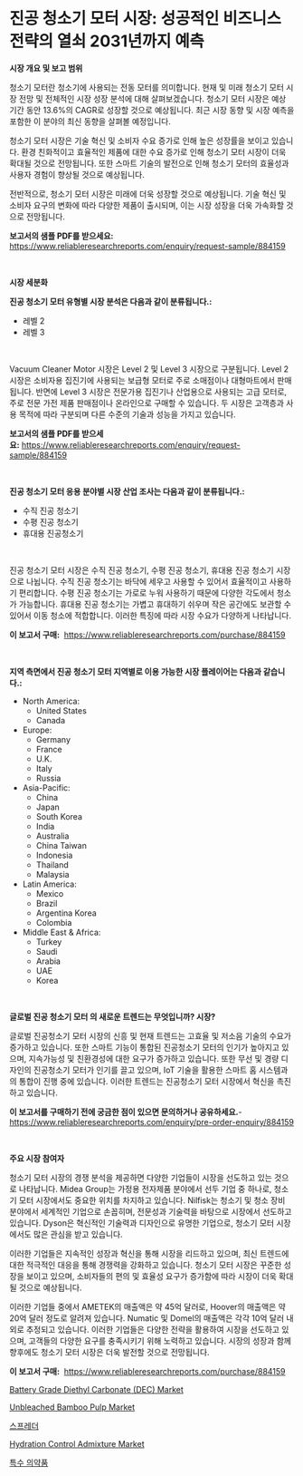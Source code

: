 <p><h1>진공 청소기 모터 시장: 성공적인 비즈니스 전략의 열쇠 2031년까지 예측</h1></p><p><strong>시장 개요 및 보고 범위</strong></p>
<p><p>청소기 모터란 청소기에 사용되는 전동 모터를 의미합니다. 현재 및 미래 청소기 모터 시장 전망 및 전체적인 시장 성장 분석에 대해 살펴보겠습니다. 청소기 모터 시장은 예상 기간 동안 13.6%의 CAGR로 성장할 것으로 예상됩니다. 최근 시장 동향 및 시장 예측을 포함한 이 분야의 최신 동향을 살펴볼 예정입니다.</p><p>청소기 모터 시장은 기술 혁신 및 소비자 수요 증가로 인해 높은 성장률을 보이고 있습니다. 환경 친화적이고 효율적인 제품에 대한 수요 증가로 인해 청소기 모터 시장이 더욱 확대될 것으로 전망됩니다. 또한 스마트 기술의 발전으로 인해 청소기 모터의 효율성과 사용자 경험이 향상될 것으로 예상됩니다.</p><p>전반적으로, 청소기 모터 시장은 미래에 더욱 성장할 것으로 예상됩니다. 기술 혁신 및 소비자 요구의 변화에 따라 다양한 제품이 출시되며, 이는 시장 성장을 더욱 가속화할 것으로 전망됩니다.</p></p>
<p><strong>보고서의 샘플 PDF를 받으세요:</strong> <a href="https://www.reliableresearchreports.com/enquiry/request-sample/884159">https://www.reliableresearchreports.com/enquiry/request-sample/884159</a></p>
<p>&nbsp;</p>
<p><strong>시장 세분화</strong></p>
<p><strong>진공 청소기 모터 유형별 시장 분석은 다음과 같이 분류됩니다.:</strong></p>
<p><ul><li>레벨 2</li><li>레벨 3</li></ul></p>
<p>&nbsp;</p>
<p><p>Vacuum Cleaner Motor 시장은 Level 2 및 Level 3 시장으로 구분됩니다. Level 2 시장은 소비자용 집진기에 사용되는 보급형 모터로 주로 소매점이나 대형마트에서 판매됩니다. 반면에 Level 3 시장은 전문가용 집진기나 산업용으로 사용되는 고급 모터로, 주로 전문 가전 제품 판매점이나 온라인으로 구매할 수 있습니다. 두 시장은 고객층과 사용 목적에 따라 구분되며 다른 수준의 기술과 성능을 가지고 있습니다.</p></p>
<p><strong>보고서의 샘플 PDF를 받으세요:</strong>&nbsp;<a href="https://www.reliableresearchreports.com/enquiry/request-sample/884159">https://www.reliableresearchreports.com/enquiry/request-sample/884159</a></p>
<p>&nbsp;</p>
<p><strong> 진공 청소기 모터 응용 분야별 시장 산업 조사는 다음과 같이 분류됩니다.:</strong></p>
<p><ul><li>수직 진공 청소기</li><li>수평 진공 청소기</li><li>휴대용 진공청소기</li></ul></p>
<p>&nbsp;</p>
<p><p>진공 청소기 모터 시장은 수직 진공 청소기, 수평 진공 청소기, 휴대용 진공 청소기 시장으로 나뉩니다. 수직 진공 청소기는 바닥에 세우고 사용할 수 있어서 효율적이고 사용하기 편리합니다. 수평 진공 청소기는 가로로 누워 사용하기 때문에 다양한 각도에서 청소가 가능합니다. 휴대용 진공 청소기는 가볍고 휴대하기 쉬우며 작은 공간에도 보관할 수 있어서 이동 청소에 적합합니다. 이러한 특징에 따라 시장 수요가 다양하게 나타납니다.</p></p>
<p><strong>이 보고서 구매:</strong>&nbsp; <a href="https://www.reliableresearchreports.com/purchase/884159">https://www.reliableresearchreports.com/purchase/884159</a></p>
<p>&nbsp;</p>
<p><strong>지역 측면에서 진공 청소기 모터 지역별로 이용 가능한 시장 플레이어는 다음과 같습니다.:</strong></p>
<p><ul>
    <li>
        North America:
        <ul>
            <li>United States</li>
            <li>Canada</li>
        </ul>
    </li>
    <li>
        Europe:
        <ul>
            <li>Germany</li>
            <li>France</li>
            <li>U.K.</li>
            <li>Italy</li>
            <li>Russia</li>
        </ul>
    </li>
    <li>
        Asia-Pacific:
        <ul>
            <li>China</li>
            <li>Japan</li>
            <li>South Korea</li>
            <li>India</li>
            <li>Australia</li>
            <li>China Taiwan</li>
            <li>Indonesia</li>
            <li>Thailand</li>
            <li>Malaysia</li>
        </ul>
    </li>
    <li>
        Latin America:
        <ul>
            <li>Mexico</li>
            <li>Brazil</li>
            <li>Argentina Korea</li>
            <li>Colombia</li>
        </ul>
    </li>
    <li>
        Middle East & Africa:
        <ul>
            <li>Turkey</li>
            <li>Saudi</li>
            <li>Arabia</li>
            <li>UAE</li>
            <li>Korea</li>
        </ul>
    </li>
    </ul></p>
<p>&nbsp;</p>
<p><strong>글로벌 진공 청소기 모터 의 새로운 트렌드는 무엇입니까? 시장?</strong></p>
<p><p>글로벌 진공청소기 모터 시장의 신흥 및 현재 트렌드는 고효율 및 저소음 기술의 수요가 증가하고 있습니다. 또한 스마트 기능이 통합된 진공청소기 모터의 인기가 높아지고 있으며, 지속가능성 및 친환경성에 대한 요구가 증가하고 있습니다. 또한 무선 및 경량 디자인의 진공청소기 모터가 인기를 끌고 있으며, IoT 기술을 활용한 스마트 홈 시스템과의 통합이 진행 중에 있습니다. 이러한 트렌드는 진공청소기 모터 시장에서 혁신을 촉진하고 있습니다.</p></p>
<p><strong>이 보고서를 구매하기 전에 궁금한 점이 있으면 문의하거나 공유하세요.</strong>- <a href="https://www.reliableresearchreports.com/enquiry/pre-order-enquiry/884159">https://www.reliableresearchreports.com/enquiry/pre-order-enquiry/884159</a></p>
<p>&nbsp;</p>
<p><strong>주요 시장 참여자</strong></p>
<p><p>청소기 모터 시장의 경쟁 분석을 제공하면 다양한 기업들이 시장을 선도하고 있는 것으로 나타납니다. Midea Group는 가정용 전자제품 분야에서 선두 기업 중 하나로, 청소기 모터 시장에서도 중요한 위치를 차지하고 있습니다. Nilfisk는 청소기 및 청소 장비 분야에서 세계적인 기업으로 손꼽히며, 전문성과 기술력을 바탕으로 시장에서 선도하고 있습니다. Dyson은 혁신적인 기술력과 디자인으로 유명한 기업으로, 청소기 모터 시장에서도 많은 관심을 받고 있습니다. </p><p>이러한 기업들은 지속적인 성장과 혁신을 통해 시장을 리드하고 있으며, 최신 트렌드에 대한 적극적인 대응을 통해 경쟁력을 강화하고 있습니다. 청소기 모터 시장은 꾸준한 성장을 보이고 있으며, 소비자들의 편의 및 효율성 요구가 증가함에 따라 시장이 더욱 확대될 것으로 예상됩니다.</p><p>이러한 기업들 중에서 AMETEK의 매출액은 약 45억 달러로, Hoover의 매출액은 약 20억 달러 정도로 알려져 있습니다. Numatic 및 Domel의 매출액은 각각 10억 달러 내외로 추정되고 있습니다. 이러한 기업들은 다양한 전략을 활용하여 시장을 선도하고 있으며, 고객들의 다양한 요구를 충족시키기 위해 노력하고 있습니다. 시장의 성장과 함께 향후에도 청소기 모터 시장은 더욱 발전할 것으로 전망됩니다.</p></p>
<p><strong>이 보고서 구매:</strong>&nbsp;&nbsp;<a href="https://www.reliableresearchreports.com/purchase/884159">https://www.reliableresearchreports.com/purchase/884159</a></p>
<p><p><a href="https://github.com/gulaimolin/Market-Research-Report-List-3/blob/main/battery-grade-diethyl-carbonate-dec-market.md">Battery Grade Diethyl Carbonate (DEC) Market</a></p><p><a href="https://github.com/RoccoManning/Market-Research-Report-List-4/blob/main/unbleached-bamboo-pulp-market.md">Unbleached Bamboo Pulp Market</a></p><p><a href="https://medium.com/@vlcostes/%EC%8B%9C%EC%9E%A5%EC%A1%B0%EC%82%AC-%EB%B3%B4%EA%B3%A0%EC%84%9C-%EA%B7%B8-%EC%97%AD%EC%82%AC-%EB%B0%8F-2024%EB%85%84%EB%B6%80%ED%84%B0-2031%EB%85%84%EA%B9%8C%EC%A7%80%EC%9D%98-%EC%98%88%EC%B8%A1-f66e196d329e">스프레더</a></p><p><a href="https://issuu.com/reportprime-2/docs/hydration-control-admixture-market-size-2030.pptx">Hydration Control Admixture Market</a></p><p><a href="https://medium.com/@lioneljeyrde454564576/%EC%A0%84%EB%AC%B8-%EC%9D%98%EC%95%BD%ED%92%88-%EC%8B%9C%EC%9E%A5-%EA%B7%9C%EB%AA%A8-%EB%B0%8F-%EC%8B%9C%EC%9E%A5-%EB%8F%99%ED%96%A5-%EC%99%84%EC%A0%84%ED%95%9C-%EC%82%B0%EC%97%85-%EA%B0%9C%EC%9A%94-2024-2031-a3e85c9ffb4c">특수 의약품</a></p></p>
